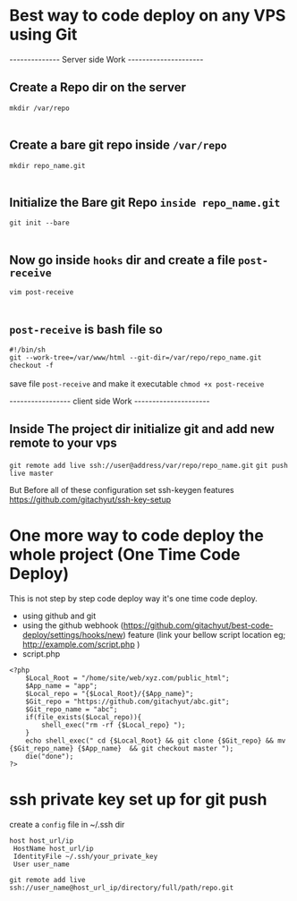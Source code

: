 # Best way to code deploy on any VPS using Git<br>
-------------- Server side Work --------------------- <br>

## Create a Repo dir on the server <br>
`mkdir /var/repo` <br>
<br>
## Create a bare git repo inside `/var/repo` <br>
`mkdir repo_name.git`<br>
<br>
## Initialize the Bare git Repo `inside repo_name.git ` <br>
`git init --bare`<br>
<br>
## Now go inside  `hooks` dir and create a file `post-receive` <br>
`vim post-receive`<br>
<br>

## `post-receive` is bash file so  <br>
`#!/bin/sh`    
`git --work-tree=/var/www/html --git-dir=/var/repo/repo_name.git checkout -f`<br>  
  save file  `post-receive` and make it executable 
`chmod +x post-receive`
<br>

----------------- client side Work --------------------- <br>

## Inside The project dir initialize git and add new remote to your vps <br>
`git remote add live ssh://user@address/var/repo/repo_name.git`
`git push live master`
<br>

But Before all of these configuration set ssh-keygen features https://github.com/gitachyut/ssh-key-setup  


# One more way to code deploy the whole project (One Time Code Deploy)  
This is not step by step code deploy way it's one time code deploy. 
* using github and git 
* using the github webhook (https://github.com/gitachyut/best-code-deploy/settings/hooks/new) feature (link your bellow script location eg; http://example.com/script.php )
* script.php
~~~~
<?php
	$Local_Root = "/home/site/web/xyz.com/public_html";
	$App_name = "app";
	$Local_repo = "{$Local_Root}/{$App_name}";
	$Git_repo = "https://github.com/gitachyut/abc.git";
	$Git_repo_name = "abc";
	if(file_exists($Local_repo)){
		shell_exec("rm -rf {$Local_repo} "); 
	}
	echo shell_exec(" cd {$Local_Root} && git clone {$Git_repo} && mv {$Git_repo_name} {$App_name}  && git checkout master ");
	die("done");
?>
~~~~
  
# ssh private key set up for git push 

create  a `config` file in ~/.ssh dir
~~~~
host host_url/ip  
 HostName host_url/ip  
 IdentityFile ~/.ssh/your_private_key  
 User user_name  
~~~~
  
`git remote add live ssh://user_name@host_url_ip/directory/full/path/repo.git`


